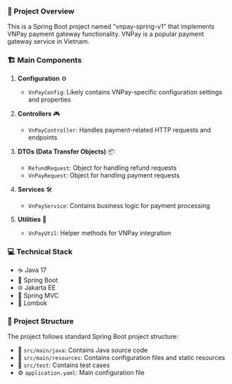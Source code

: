 ### 🌟 Project Overview

This is a Spring Boot project named "vnpay-spring-v1" that implements VNPay payment gateway functionality. VNPay is a
popular payment gateway service in Vietnam.

### 🏗️ Main Components

1. **Configuration** ⚙️
    - `VnPayConfig`: Likely contains VNPay-specific configuration settings and properties

2. **Controllers** 🎮
    - `VnPayController`: Handles payment-related HTTP requests and endpoints

3. **DTOs (Data Transfer Objects)** 📦
    - `RefundRequest`: Object for handling refund requests
    - `VnPayRequest`: Object for handling payment requests

4. **Services** 🛠️
    - `VnPayService`: Contains business logic for payment processing

5. **Utilities** 🔧
    - `VnPayUtil`: Helper methods for VNPay integration

### 💻 Technical Stack

- ☕ Java 17
- 🍃 Spring Boot
- 🌐 Jakarta EE
- 🔄 Spring MVC
- 🎯 Lombok

### 📁 Project Structure

The project follows standard Spring Boot project structure:

- 📂 `src/main/java`: Contains Java source code
- 📂 `src/main/resources`: Contains configuration files and static resources
- 📂 `src/test`: Contains test cases
- ⚙️ `application.yaml`: Main configuration file